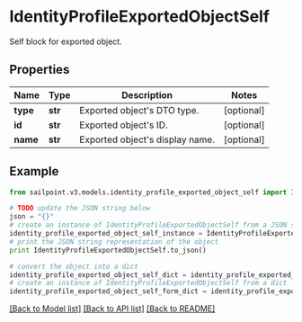 # IdentityProfileExportedObjectSelf

Self block for exported object.

## Properties

Name | Type | Description | Notes
------------ | ------------- | ------------- | -------------
**type** | **str** | Exported object&#39;s DTO type. | [optional] 
**id** | **str** | Exported object&#39;s ID. | [optional] 
**name** | **str** | Exported object&#39;s display name. | [optional] 

## Example

```python
from sailpoint.v3.models.identity_profile_exported_object_self import IdentityProfileExportedObjectSelf

# TODO update the JSON string below
json = "{}"
# create an instance of IdentityProfileExportedObjectSelf from a JSON string
identity_profile_exported_object_self_instance = IdentityProfileExportedObjectSelf.from_json(json)
# print the JSON string representation of the object
print IdentityProfileExportedObjectSelf.to_json()

# convert the object into a dict
identity_profile_exported_object_self_dict = identity_profile_exported_object_self_instance.to_dict()
# create an instance of IdentityProfileExportedObjectSelf from a dict
identity_profile_exported_object_self_form_dict = identity_profile_exported_object_self.from_dict(identity_profile_exported_object_self_dict)
```
[[Back to Model list]](../README.md#documentation-for-models) [[Back to API list]](../README.md#documentation-for-api-endpoints) [[Back to README]](../README.md)


